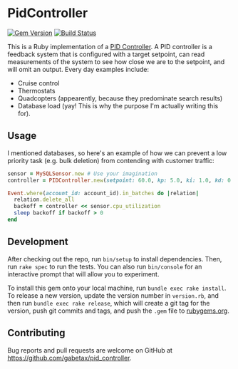 # PidController
[![Gem Version](https://badge.fury.io/rb/pid_controller.svg)](https://badge.fury.io/rb/pid_controller)
[![Build Status](https://travis-ci.org/gabetax/pid_controller.svg?branch=master)](https://travis-ci.org/gabetax/pid_controller)

This is a Ruby implementation of a [PID Controller](https://en.wikipedia.org/wiki/PID_controller). A PID controller is a feedback system that is configured with a target setpoint, can read measurements of the system to see how close we are to the setpoint, and will omit an output. Every day examples include:

- Cruise control
- Thermostats
- Quadcopters (appearently, because they predominate search results)
- Database load (yay! This is why the purpose I'm actually writing this for).

## Usage

I mentioned databases, so here's an example of how we can prevent a low priority task (e.g. bulk deletion) from contending with customer traffic:

```ruby
sensor = MySQLSensor.new # Use your imagination
controller = PIDController.new(setpoint: 60.0, kp: 5.0, ki: 1.0, kd: 0.1)

Event.where(account_id: account_id).in_batches do |relation|
  relation.delete_all
  backoff = controller << sensor.cpu_utilization
  sleep backoff if backoff > 0
end
```

## Development

After checking out the repo, run `bin/setup` to install dependencies. Then, run `rake spec` to run the tests. You can also run `bin/console` for an interactive prompt that will allow you to experiment.

To install this gem onto your local machine, run `bundle exec rake install`. To release a new version, update the version number in `version.rb`, and then run `bundle exec rake release`, which will create a git tag for the version, push git commits and tags, and push the `.gem` file to [rubygems.org](https://rubygems.org).

## Contributing

Bug reports and pull requests are welcome on GitHub at https://github.com/gabetax/pid_controller.
